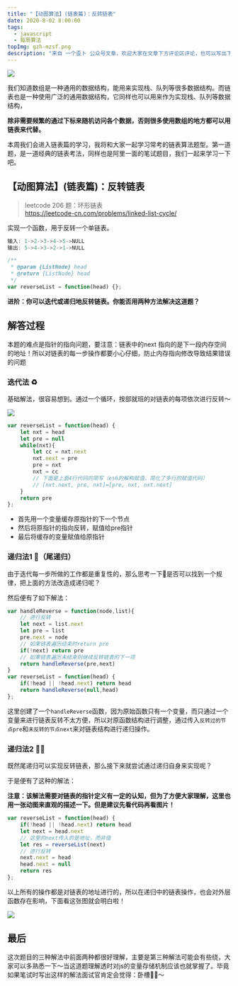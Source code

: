 ```yaml
---
title: "【动图算法】(链表篇)：反转链表"
date: 2020-8-02 8:00:00
tags:
  - javascript
  - 每周算法
topImg: gzh-mzsf.png
description: "来自 一个歪卜 公众号文章，欢迎大家在文章下方评论区评论，也可以写出下周题目的解题思路哦～"
---
```


![](https://imgkr.cn-bj.ufileos.com/1c6a560a-ffa5-4867-a5e4-c06258bcd973.jpg)

我们知道数组是一种通用的数据结构，能用来实现栈、队列等很多数据结构。而链表也是一种使用广泛的通用数据结构，它同样也可以用来作为实现栈、队列等数据结构，

**除非需要频繁的通过下标来随机访问各个数据，否则很多使用数组的地方都可以用链表来代替。**

本周我们会进入链表篇的学习，我将和大家一起学习常考的链表算法题型。第一道题，是一道经典的链表考法，同样也是阿里一面的笔试题目，我们一起来学习一下吧。

## 【动图算法】(链表篇)：反转链表

> leetcode 206 题：环形链表  
> https://leetcode-cn.com/problems/linked-list-cycle/

实现一个函数，用于反转一个单链表。

```JavaScript
输入: 1->2->3->4->5->NULL
输出: 5->4->3->2->1->NULL

/**
 * @param {ListNode} head
 * @return {ListNode} head
 */
var reverseList = function(head) {};
```

**进阶：你可以迭代或递归地反转链表。你能否用两种方法解决这道题？**

## 解答过程

本题的难点是指针的指向问题，要注意：链表中的next 指向的是下一段内存空间的地址！所以对链表的每一步操作都要小心仔细，防止内存指向修改导致结果错误的问题

### 迭代法 ♻️

基础解法，很容易想到。通过一个循环，按部就班的对链表的每项依次进行反转～

![](https://imgkr.cn-bj.ufileos.com/3176d3dd-f5b8-48c3-89a6-dc811981f3ce.gif)

```JavaScript
var reverseList = function(head) {
    let nxt = head
    let pre = null
    while(nxt){
        let cc = nxt.next
        nxt.next = pre
        pre = nxt
        nxt = cc
        // 下面是上面4行代码的简写（es6的解构赋值，简化了多行的赋值代码）
        // [nxt.next, pre, nxt]=[pre, nxt, nxt.next]
    }
    return pre
};
```

- 首先用一个变量缓存原指针的下一个节点
- 然后将原指针的指向反转，赋值给pre指针
- 最后将缓存的变量赋值给原指针

### 递归法1 🐢（尾递归）

由于迭代每一步所做的工作都是重复性的，那么思考一下🤔是否可以找到一个规律，把上面的方法改造成递归呢？

然后便有了如下解法：

```JavaScript
var handleReverse = function(node,list){
    // 进行反转
    let next = list.next 
    let pre = list
    pre.next = node
    // 如果链表遍历结束时return pre
    if(!next) return pre
    // 如果链表遍历未结束则继续反转链表的下一项
    return handleReverse(pre,next)
}
var reverseList = function(head) {
    if(!head || !head.next) return head
    return handleReverse(null,head)
};
```

这里创建了一个`handleReverse`函数，因为原始函数只有一个变量，而只通过一个变量来进行链表反转不太方便，所以对原函数结构进行调整，通过传入`反转过的节点pre`和`未反转的节点next`来对链表结构进行递归操作。

### 递归法2 🐢🐢

既然尾递归可以实现反转链表，那么接下来就尝试通过递归自身来实现呢？

于是便有了这种的解法：

**注意：该解法需要对链表的指针定义有一定的认知，但为了方便大家理解，这里也用一张动图来直观的描述一下。但是建议先看代码再看图片！**

```JavaScript
var reverseList = function(head) {
    if(!head || !head.next) return head
    let next = head.next
    // 这里的next传入的是地址，而非值
    let res = reverseList(next)
    // 进行反转
    next.next = head
    head.next = null
    return res
};
```

以上所有的操作都是对链表的地址进行的，所以在递归中的链表操作，也会对外层函数存在影响，下面看这张图就会明白啦！

![](https://imgkr.cn-bj.ufileos.com/34cb6787-6880-4220-81cf-53078e543e0e.gif)

## 最后

这次题目的三种解法中前面两种都很好理解，主要是第三种解法可能会有些绕，大家可以多熟悉一下～当这道题理解透时对js的变量存储机制应该也就掌握了。毕竟如果笔试时写出这样的解法面试官肯定会觉得：卧槽🐂🍺～
